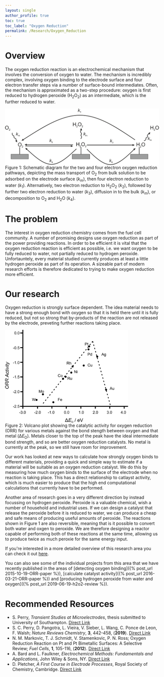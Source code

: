 ```yaml
---
layout: single
author_profile: true
toc: true
toc_label: "Oxygen Reduction"
permalink: /Research/Oxygen_Reduction
---
```


<style>

.grid-container {
  display: grid;
  grid-template-columns: 60% 30% 10%;
  background-color: #ffffff;
  padding: 0px;
}
.grid-item {
  background-color: #ffffff;
  border: 0px solid #ffffff;
  padding: 0px;
  text-align: left;
}

</style>

# Overview

The oxygen reduction reaction is an electrochemical mechanism that involves the conversion of oxygen to water. The mechanism is incredibly complex, involving oxygen binding to the electrode surface and four electron transfer steps via a number of surface-bound intermediates. Often, the mechanism is approximated as a two-step procedure: oxygen is first reduced to hydrogen peroxide (H<sub>2</sub>O<sub>2</sub>) as an intermediate, which is the further reduced to water.

<img align="center" src="/images/ORR/Fig 1.png">
<figcaption>Figure 1: Schematic diagram for the two and four electron oxygen reduction pathways, depicting the mass transport of O<sub>2</sub> from bulk solution to be adsorbed on the electrode surface (<i>k</i><sub>m</sub>), then four electron reduction to water (<i>k</i><sub>1</sub>). Alternatively, two electron reduction to H<sub>2</sub>O<sub>2</sub> (<i>k</i><sub>2</sub>), followed by further two electron reduction to water (<i>k</i><sub>3</sub>), diffusion in to the bulk (<i>k</i><sub>m</sub>), or decomposition to O<sub>2</sub> and H<sub>2</sub>O (<i>k</i><sub>4</sub>).</figcaption>

# The problem

The interest in oxygen reduction chemistry comes from the fuel cell community. A number of promising designs use oxygen reduction as part of the power providing reactions. In order to be efficient it is vital that the oxygen reduction reaction is efficient as possible, i.e. we want oxygen to be fully reduced to water, not partially reduced to hydrogen peroxide. Unfortauntely, every material studied currently produces at least a little hydrogen peroxide as part of its operation. A sizeable part of modern research efforts is therefore dedicated to trying to make oxygen reduction more efficient. 

# Our research

Oxygen reduction is strongly surface dependent. The idea material needs to have a strong enough bond with oxygen so that it is held there until it is fully reduced, but not so strong that by-products of the reaction are not released by the electrode, preveting further reactions taking place. 

<img align="center" width="80%" src="/images/ORR/Fig 5.png">
<figcaption>Figure 2: Volcano plot showing the catalytic activity for oxygen reduction (ORR) for various metals against the bond stength between oxygen and that metal (&Delta;<i>E</i><sub>O</sub>). Metals closer to the top of the peak have the ideal intermediate bond strength, and so are better oxygen reduction catalysts. No metal is currently at the peak, so we still have room for improvement.</figcaption>

Our work has looked at new ways to calculate how strongly oxygen binds to different materials, providing a quick and simple way to estimate if a material will be suitable as an oxygen reduction catalyst. We do this by measuring how much oxygen binds to the surface of the electrode when no reaction is taking place. This has a direct relationship to catlayst activity, which is much easier to produce that the high end computational calculations that currently have to be performed. 

Another area of research goes in a very different direction by instead focussing on hydrogen peroxide. Peroxide is a valuable chemical, wish a number of household and industrial uses. If we can design a catalyst that release the peroxide before it is reduced to water, we can produce a cheap and safe means of producing useful amounts of peroxide. The reactions shown in Figure 1 are also reversible, meaning that is it possible to convert both water and oxgen to peroxide. We are therefore designing a reactor capable of performing both of these reactions at the same time, allowing us to produce twice as much peroxie for the same energy input. 

If you're interested in a more detailed overview of this research area you can check it out [here](/Research/Oxygen_Reduction_full).

You can also see some of the individual projects from this area that we have recently published in the areas of [detecting oxygen binding]({% post_url 2015-10-19-ORR-paper %}), [calculate catalyst activity]({% post_url 2016-03-21-ORR-paper %}) and [producing hydrogen peroxide from water and oxygen]({% post_url 2019-06-19-h2o2-review %}).

# Recommended Resources

- S. Perry, <i>Transient Studies at Microelectrodes</i>, thesis submitted to University of Southampton. <a href="https://eprints.soton.ac.uk/387227/" target="_blank" >Direct Link</a>
- S. C. Perry, D. Pangotra, L. Vieira, V. Sieber, L. Wang, C. Ponce de Leon, F. Walsh; <i>Nature Reviews Chemistry</i>, <b>3</b>, 442-458, (<b>2019</b>). <a href="https://www.nature.com/articles/s41570-019-0110-6" target="_blank" >Direct Link</a>
- N. M. Markovic, T. J. Schmidt, V. Stamenkovic, P. N. Ross; Oxygen Reduction Reaction on Pt and Pt Bimetallic Surfaces: A Selective Review; <i>Fuel Cells</i>, <b>1</b>, 105-116, (<b>2012</b>). <a href="https://doi.org/10.1002/1615-6854" target="_blank" >Direct Link</a>
- A. Bard and L. Faulkner, <i>Electrochemical Methods: Fundamentals and Applications</i>, John Wiley & Sons, NY. <a href="https://www.wiley.com/en-us/Electrochemical+Methods%3A+Fundamentals+and+Applications%2C+2nd+Edition-p-9780471043720" target="_blank" >Direct Link</a>
- D. Pletcher, <i>A First Course in Electrode Processes</i>, Royal Society of Chemistry, Cambridge. <a href="https://pubs.rsc.org/en/content/ebook/978-1-84755-893-0" target="_blank" >Direct Link</a>


